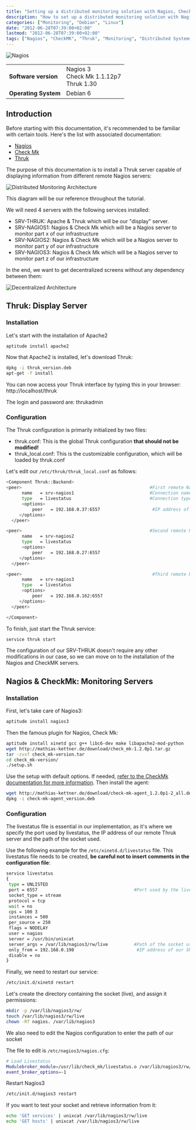 ```yaml
---
title: "Setting up a distributed monitoring solution with Nagios, CheckMK and Thruk"
description: "How to set up a distributed monitoring solution with Nagios, CheckMK and Thruk to create a centralized monitoring dashboard for multiple Nagios servers."
categories: ["Monitoring", "Debian", "Linux"]
date: "2012-06-28T07:39:00+02:00"
lastmod: "2012-06-28T07:39:00+02:00"
tags: ["Nagios", "CheckMK", "Thruk", "Monitoring", "Distributed Systems"]
---
```


![Nagios](../../../static/images/nagios_logo.avif)


|||
|-|-|
| **Software version** | Nagios 3<br>Check Mk 1.1.12p7<br>Thruk 1.30 |
| **Operating System** | Debian 6 |


## Introduction

Before starting with this documentation, it's recommended to be familiar with certain tools. Here's the list with associated documentation:

- [Nagios](nagios_installation_and_configuration.md)
- [Check Mk](check_mk_collect_nagios_info_and_extend_possibilities.md)
- [Thruk](thruk_an_advanced_interface_for_nagios_and_mklivestatus.md)

The purpose of this documentation is to install a Thruk server capable of displaying information from different remote Nagios servers:

![Distributed Monitoring Architecture](../../../static/images/nct_1.avif)

This diagram will be our reference throughout the tutorial.

We will need 4 servers with the following services installed:

- SRV-THRUK: Apache & Thruk which will be our "display" server.
- SRV-NAGIOS1: Nagios & Check Mk which will be a Nagios server to monitor part x of our infrastructure
- SRV-NAGIOS2: Nagios & Check Mk which will be a Nagios server to monitor part y of our infrastructure
- SRV-NAGIOS3: Nagios & Check Mk which will be a Nagios server to monitor part z of our infrastructure

In the end, we want to get decentralized screens without any dependency between them:

![Decentralized Architecture](../../../static/images/nct_2.avif)

## Thruk: Display Server

### Installation

Let's start with the installation of Apache2

```bash
aptitude install apache2
```

Now that Apache2 is installed, let's download Thruk:

```bash
dpkg -i thruk_version.deb
apt-get -f install
```

You can now access your Thruk interface by typing this in your browser:
http://localhost/thruk

The login and password are: thrukadmin

### Configuration

The Thruk configuration is primarily initialized by two files:

- thruk.conf: This is the global Thruk configuration **that should not be modified!**
- thruk_local.conf: This is the customizable configuration, which will be loaded by thruk.conf

Let's edit our `/etc/thruk/thruk_local.conf` as follows:

```bash
<Component Thruk::Backend>
<peer>                                                 #First remote Nagios
      name   = srv-nagios1                             #Connection name, this name will be displayed on Thruk
      type   = livestatus                              #Connection type
      <options>
          peer   = 192.168.0.37:6557                    #IP address of the Nagios server and port used by livestatus (ref. 2-Configuration)
     </options>
  </peer>

<peer>                                                 #Second remote Nagios
      name   = srv-nagios2
      type   = livestatus
      <options>
          peer   = 192.168.0.27:6557
     </options>
  </peer>

<peer>                                                  #Third remote Nagios
      name   = srv-nagios3
      type   = livestatus
      <options>
          peer   = 192.168.0.162:6557
     </options>
  </peer>

</Component>
```

To finish, just start the Thruk service:

```bash
service thruk start
```

The configuration of our SRV-THRUK doesn't require any other modifications in our case, so we can move on to the installation of the Nagios and CheckMK servers.

## Nagios & CheckMk: Monitoring Servers

### Installation

First, let's take care of Nagios3:

```bash
aptitude install nagios3
```

Then the famous plugin for Nagios, Check Mk:

```bash
aptitude install xinetd gcc g++ libc6-dev make libapache2-mod-python         #Required dependencies
wget http://mathias-kettner.de/download/check_mk-1.2.0p1.tar.gz              #Download check_mk
tar -zvxf check_mk-version.tar
cd check_mk-version/
./setup.sh
```

Use the setup with default options. If needed, [refer to the CheckMk documentation for more information](check_mk_collect_nagios_info_and_extend_possibilities.md).
Then install the agent:

```bash
wget http://mathias-kettner.de/download/check-mk-agent_1.2.0p1-2_all.deb
dpkg -i check-mk-agent_version.deb
```

### Configuration

The livestatus file is essential in our implementation, as it's where we specify the port used by livestatus, the IP address of our remote Thruk server and the path of the socket used.

Use the following example for the `/etc/xinetd.d/livestatus` file. This livestatus file needs to be created, **be careful not to insert comments in the configuration file**:

```bash
service livestatus
{
 type = UNLISTED
 port = 6557                                     #Port used by the livestatus service => thruk_local.conf
 socket_type = stream
 protocol = tcp
 wait = no
 cps = 100 3
 instances = 500
 per_source = 250
 flags = NODELAY
 user = nagios
 server = /usr/bin/unixcat
 server_args = /var/lib/nagios3/rw/live          #Path of the socket used
 only_from = 192.168.0.190                        #IP address of our SRV-THRUK
 disable = no
}
```

Finally, we need to restart our service:

```bash
/etc/init.d/xinetd restart
```

Let's create the directory containing the socket (live), and assign it permissions:

```bash
mkdir -p /var/lib/nagios3/rw/
touch /var/lib/nagios3/rw/live
chown -Rf nagios. /var/lib/nagios3
```

We also need to edit the Nagios configuration to enter the path of our socket

The file to edit is `/etc/nagios3/nagios.cfg`:

```bash
# Load Livestatus
Modulebroker_module=/usr/lib/check_mk/livestatus.o /var/lib/nagios3/rw/live  #Path corresponding to our socket
event_broker_options=-1
```

Restart Nagios3

```bash
/etc/init.d/nagios3 restart
```

If you want to test your socket and retrieve information from it:

```bash
echo 'GET services' | unixcat /var/lib/nagios3/rw/live
echo 'GET hosts' | unixcat /var/lib/nagios3/rw/live
```
